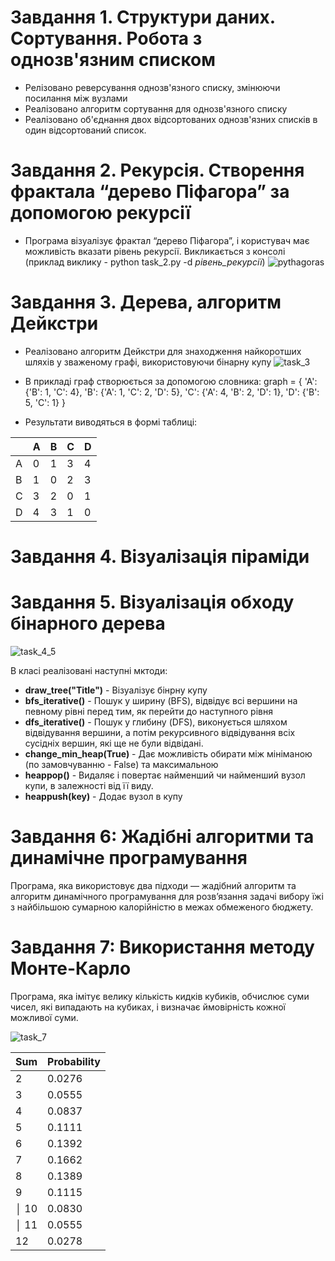 # Завдання 1. Структури даних. Сортування. Робота з однозв'язним списком
- Релізовано реверсування однозв'язного списку, змінюючи посилання між вузлами
- Реалізовано алгоритм сортування для однозв'язного списку
- Реалізовано об'єднання двох відсортованих однозв'язних списків в один відсортований список.

# Завдання 2. Рекурсія. Створення фрактала “дерево Піфагора” за допомогою рекурсії
- Програма візуалізує фрактал “дерево Піфагора”, і користувач має можливість вказати рівень рекурсії.
  Викликається з консолі (приклад виклику - python task_2.py -d *рівень_рекурсії*)
  ![pythagoras](https://github.com/IIchukissII/goit-algo-fp/assets/133657307/7174a9bd-7ee9-424c-a5a6-378a3ef84e55)

# Завдання 3. Дерева, алгоритм Дейкстри
- Реалізовано алгоритм Дейкстри для знаходження найкоротших шляхів у зваженому графі, використовуючи бінарну купу
![task_3](https://github.com/IIchukissII/goit-algo-fp/assets/133657307/5e9b8a35-9601-4c46-9318-84754456eb6d)


- В прикладі граф створюється за допомогою словника: 
graph = {
        'A': {'B': 1, 'C': 4},
        'B': {'A': 1, 'C': 2, 'D': 5},
        'C': {'A': 4, 'B': 2, 'D': 1},
        'D': {'B': 5, 'C': 1}
    }

- Результати виводяться в формі таблиці:
  

|    |   A |   B |   C |   D |
|----|-----|-----|-----|-----|
| A  |   0 |   1 |   3 |   4 |
| B  |   1 |   0 |   2 |   3 |
| C  |   3 |   2 |   0 |   1 |
| D  |   4 |   3 |   1 |   0 |

# Завдання 4. Візуалізація піраміди 
# Завдання 5. Візуалізація обходу бінарного дерева

![task_4_5](https://github.com/IIchukissII/goit-algo-fp/assets/133657307/073f17dd-d813-4be4-8765-129b116a0b29)

В класі реалізовані наступні мктоди:
- **draw_tree("Title")** - Візуалізує бінрну купу
- **bfs_iterative()** - Пошук у ширину (BFS), відвідує всі вершини на певному рівні перед тим, як перейти до наступного рівня
- **dfs_iterative()** - Пошук у глибину (DFS), виконується шляхом відвідування вершини, а потім рекурсивного відвідування всіх сусідніх вершин, які ще не були відвідані. 
- **change_min_heap(True)** - Дає можливість обирати між мініманою (по замовчуванню - False) та максимальною
- **heappop()** - Видаляє і повертає найменший чи найменший вузол купи, в залежності від її виду.
- **heappush(key)** - Додає вузол в купу

# Завдання 6: Жадібні алгоритми та динамічне програмування

Програма, яка використовує два підходи — жадібний алгоритм та алгоритм динамічного програмування для розв’язання задачі вибору їжі з найбільшою сумарною калорійністю в межах обмеженого бюджету.

# Завдання 7: Використання методу Монте-Карло
Програма, яка імітує велику кількість кидків кубиків, обчислює суми чисел, які випадають на кубиках, і визначає ймовірність кожної можливої суми.

![task_7](https://github.com/IIchukissII/goit-algo-fp/assets/133657307/5917f320-f892-4399-87fc-c3448a8304be)


|   Sum |   Probability |
|-------|---------------|
|     2 |        0.0276 |
|     3 |        0.0555 |
|     4 |        0.0837 |
|     5 |        0.1111 |
|     6 |        0.1392 |
|     7 |        0.1662 |
|     8 |        0.1389 |
|     9 |        0.1115 |
│    10 |        0.0830 |
│    11 |        0.0555 |
|    12 |        0.0278 |

